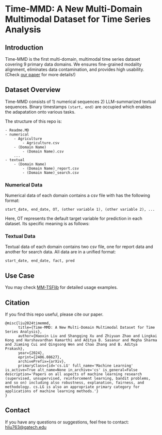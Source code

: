 # Time-MMD: A New Multi-Domain Multimodal Dataset for Time Series Analysis

## Introduction

Time-MMD is the first multi-domain, multimodal time series dataset covering 9 primary data domains. We ensures fine-grained modality alignment, eliminates data contamination, and provides high usability. (Check [our paper](https://arxiv.org/abs/2406.08627) for more details!)

## Dataset Overview

Time-MMD consists of 1) numerical sequences 2) LLM-summarized textual sequences. Binary timestamps `(start, end)` are occupied which enables the adapatation onto various tasks.

The structure of this repo is:

```
- Readme.MD
- numerical
    - Agriculture
        - Agriculture.csv
    - (Domain Name)
        - (Domain Name).csv
    ...
- textual
    - (Domain Name)
        - (Domain Name)_report.csv
        - (Domain Name)_search.csv
```

### Numerical Data

Numerical data of each domain contains a csv file with has the following format:

```
start_date, end_date, OT, (other variable 1), (other variable 2), ...
```
Here, OT represents the default target variable for prediction in each dataset. Its specific meaning is as follows:

### Textual Data

Textual data of each domain contains two csv file, one for report data and another for search data. All data are in a unified format:

```
start_date, end_date, fact, pred
```


<!-- Here's a complete list of domains and corresponding properties:

|Domain|Target|Frequency|Timestamps|Timespan|
|---|---|---|---|---|
|Agriculture|Retail Broiler Composite|Monthly|496|1983-Present|
|Climate|Drought Level|Monthly|496|1983-Present|
|Economy|International Trade Balance -->


## Use Case
You may check [MM-TSFlib](https://github.com/AdityaLab/MM-TSFlib) for detailed usage examples.

## Citation

If you find this repo useful, please cite our paper.

```
@misc{liu2024timemmd,
      title={Time-MMD: A New Multi-Domain Multimodal Dataset for Time Series Analysis}, 
      author={Haoxin Liu and Shangqing Xu and Zhiyuan Zhao and Lingkai Kong and Harshavardhan Kamarthi and Aditya B. Sasanur and Megha Sharma and Jiaming Cui and Qingsong Wen and Chao Zhang and B. Aditya Prakash},
      year={2024},
      eprint={2406.08627},
      archivePrefix={arXiv},
      primaryClass={id='cs.LG' full_name='Machine Learning' is_active=True alt_name=None in_archive='cs' is_general=False description='Papers on all aspects of machine learning research (supervised, unsupervised, reinforcement learning, bandit problems, and so on) including also robustness, explanation, fairness, and methodology. cs.LG is also an appropriate primary category for applications of machine learning methods.'}
}
```

## Contact
If you have any questions or suggestions, feel free to contact:
hliu763@gatech.edu
